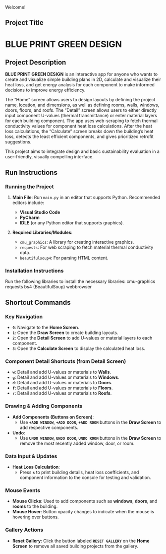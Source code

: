 Welcome!

## Project Title
# BLUE PRINT GREEN DESIGN

## Project Description
**BLUE PRINT GREEN DESIGN** is an interactive app for anyone who wants to create and visualize simple building plans in 2D, calculate and visualize their heat loss, and get energy analysis for each component to make informed decisions to improve energy efficiency.

The “Home” screen allows users to design layouts by defining the project name, location, and dimensions, as well as defining rooms, walls, windows, doors, floors, and roofs. The “Detail” screen allows users to either directly input component U-values (thermal transmittance) or enter material layers for each building component. The app uses web-scraping to fetch thermal conductivity values for component heat loss calculations. After the heat loss calculations, the “Calculate” screen breaks down the building’s heat loss, detects the least efficient components, and gives prioritized retrofit suggestions.

This project aims to integrate design and basic sustainability evaluation in a user-friendly, visually compelling interface.


## Run Instructions
### Running the Project
1. **Main File**: Run `main.py` in an editor that supports Python. Recommended editors include:
   - **Visual Studio Code**
   - **PyCharm**
   - **IDLE** (or any Python editor that supports graphics).

2. **Required Libraries/Modules**:
   - `cmu_graphics`: A library for creating interactive graphics.
   - `requests`: For web scraping to fetch material thermal conductivity data.
   - `beautifulsoup4`: For parsing HTML content.


### Installation Instructions
Run the following libraries to install the necessary libraries:
   cmu-graphics
   requests
   bs4 (BeautifulSoup)
   webbrowser


## Shortcut Commands

### Key Navigation
- **`0`**: Navigate to the **Home Screen**.
- **`1`**: Open the **Draw Screen** to create building layouts.
- **`2`**: Open the **Detail Screen** to add U-values or material layers to each component.
- **`3`**: Open the **Calculate Screen** to display the calculated heat loss.

### Component Detail Shortcuts (from Detail Screen)
- **`w`**: Detail and add U-values or materials to **Walls**.
- **`g`**: Detail and add U-values or materials to **Windows**.
- **`d`**: Detail and add U-values or materials to **Doors**.
- **`f`**: Detail and add U-values or materials to **Floors**.
- **`r`**: Detail and add U-values or materials to **Roofs**.

### Drawing & Adding Components
- **Add Components (Buttons on Screen)**:
  - Use **`+ADD WINDOW`**, **`+ADD DOOR`**, **`+ADD ROOM`** buttons in the **Draw Screen** to add respective components.
- **Undo**:
  - Use **`UNDO WINDOW`**, **`UNDO DOOR`**, **`UNDO ROOM`** buttons in the **Draw Screen** to remove the most recently added window, door, or room.

### Data Input & Updates
- **Heat Loss Calculation**:
  - Press **`s`** to print building details, heat loss coefficients, and component information to the console for testing and validation.

### Mouse Events
- **Mouse Clicks**: Used to add components such as **windows**, **doors**, and **rooms** to the building.
- **Mouse Hover**: Button opacity changes to indicate when the mouse is hovering over buttons.

### Gallery Actions
- **Reset Gallery**: Click the button labeled **`RESET GALLERY`** on the **Home Screen** to remove all saved building projects from the gallery.





